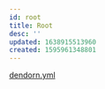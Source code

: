 ```yaml
---
id: root
title: Root
desc: ''
updated: 1638915513960
created: 1595961348801
---
```

[dendorn.yml](../dendron.yml)
